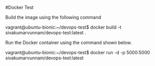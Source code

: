 #Docker Test

Build the image using the following command

  vagrant@ubuntu-bionic:~/devops-test$ docker build -t sivakumarvunnam/devops-test:latest .

Run the Docker container using the command shown below.

  vagrant@ubuntu-bionic:~/devops-test$ docker run -d -p 5000:5000 sivakumarvunnam/devops-test:latest
